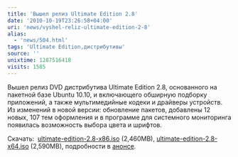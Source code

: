 ```yaml
---
title: 'Вышел релиз Ultimate Edition 2.8'
date: '2010-10-19T23:26:58+04:00'
uri: 'news/vyshel-reliz-ultimate-edition-2-8'
alias: 
  - 'news/504.html'
tags: 'Ultimate Edition,дистрибутивы'
source: ''
unixtime: 1287516418
visits: 1585
---
```

Вышел релиз DVD дистрибутива Ultimate Edition 2.8, основанного на пакетной базе Ubuntu 10.10, и включающего обширную подборку приложений, а также мультимедийные кодеки и драйверы устройств. Из изменений в новой версии: обновление пакетов, добавлены 12 новых, 107 тем оформления и в программе для системного мониторинга появилась возможность выбора цвета и шрифтов.

Скачать:  [ultimate-edition-2.8-x86.iso](http://downloads.sourceforge.net/ultimateedition/ultimate-edition-2.8-x86.iso) (2,460MB), [ultimate-edition-2.8-x64.iso](http://downloads.sourceforge.net/ultimateedition/ultimate-edition-2.8-x64.iso) (2,590MB), подробности в [анонсе](http://ultimateedition.info/ultimate-edition-2-8/#ultimate2.8).
